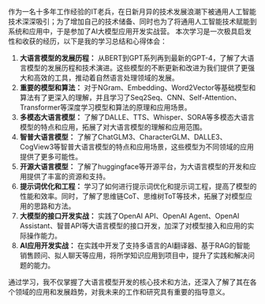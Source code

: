 作为一名十多年工作经验的IT老兵，在日新月异的技术发展浪潮下被通用人工智能技术深深吸引；为了增加自己的技术储备、同时也为了将通用人工智能技术赋能到系统和应用中，于是参加了AI大模型应用开发实战营。
本次学习是一次极具启发性和收获的经历，以下是我的学习总结和心得体会：
1. **大语言模型的发展历程：** 从BERT到GPT系列再到最新的GPT-4，了解了大语言模型的发展历程和技术演进。这些模型的不断更新和改进为我们提供了更强大和高效的工具，推动着自然语言处理领域的发展。
2. **重要的模型和算法：** 对于NGram、Embedding、Word2Vector等基础模型和算法有了更深入的理解，并且学习了Seq2Seq、CNN、Self-Attention、Transformer等深度学习模型和算法的原理和应用场景。
3. **多模态大语言模型：** 了解了DALLE、TTS、Whisper、SORA等多模态大语言模型的特点和应用，拓展了对大语言模型的理解和应用范围。
4. **智普大语言模型：** 了解了ChatGLM3、CharacterGLM、DALLE3、CogView3等智普大语言模型的特点和应用场景，这些模型为不同领域的应用提供了更多可能性。
5. **开源大语言模型：** 了解了huggingface等开源平台，为大语言模型的开发和应用提供了丰富的资源和支持。
6. **提示词优化和工程：** 学习了如何进行提示词优化和提示词工程，提高了模型的性能和效率。同时，了解了思维链CoT、思维树ToT等技术，拓展了对模型应用的思路和方法。
7. **大模型的接口开发实战：** 实践了OpenAI API、OpenAI Agent、OpenAI Assistant、智普API等大语言模型的接口开发，加深了对模型接入和应用的实际操作能力。
8. **AI应用开发实战：** 在实践中开发了支持多语言的AI翻译器、基于RAG的智能销售顾问、拟人聊天等应用，将所学知识应用到项目中，提升了实践和解决问题的能力。

通过学习，我不仅掌握了大语言模型开发的核心技术和方法，还深入了解了其在各个领域的应用和发展趋势，对我未来的工作和研究具有重要的指导意义。
